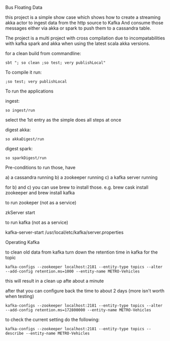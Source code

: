 Bus Floating Data

this project is a simple show case which shows how to create a streaming akka actor to ingest data from the http source to Kafka
And consume those messages either via akka or spark to push them to a cassandra table. 

The project is a multi project with cross compilation due to incompatabilities with kafka spark and akka when using the latest scala akka versions. 

for a clean build from commandline: 

`sbt "; so clean ;so test; very publishLocal"`

To compile it run: 

`;so test; very publishLocal`
 
To run the applications 

ingest: 

`so ingest/run`

select the 1st entry as the simple does all steps at once


digest akka: 

`so akkaDigest/run`

digest spark: 

`so sparkDigest/run`



Pre-conditions to run those, have 

a) a cassandra running
b) a zookeeper running
c) a kafka server running

for b) and c) you can use brew to install those. 
e.g. brew cask install zookeeper and brew install kafka

to run zookeper (not as a service)

zkServer start


to run kafka (not as a service)

kafka-server-start /usr/local/etc/kafka/server.properties

Operating Kafka

to clean old data from kafka turn down the retention time in kafka for the topic

`kafka-configs --zookeeper localhost:2181 --entity-type topics --alter --add-config retention.ms=1000 --entity-name METRO-Vehicles`
 
this will result in a clean up afte about a minute

after that you can configure back the time to about 2 days (more isn't worth when testing)

`kafka-configs --zookeeper localhost:2181 --entity-type topics --alter --add-config retention.ms=172800000 --entity-name METRO-Vehicles`

to check the current setting do the following: 

`kafka-configs --zookeeper localhost:2181 --entity-type topics --describe --entity-name METRO-Vehicles`

